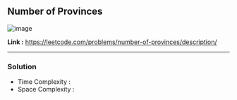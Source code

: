 ## Number of Provinces

![image](https://github.com/alkabharti/Graph/assets/23376002/e87d3c23-d569-4d19-a26b-fe43816bef79)

**Link :** https://leetcode.com/problems/number-of-provinces/description/

------------------------------------------------------------------------------------------------------------------------------------------------------------------------------------------------------------------

### Solution 

- Time Complexity :
- Space Complexity :


```java


```



